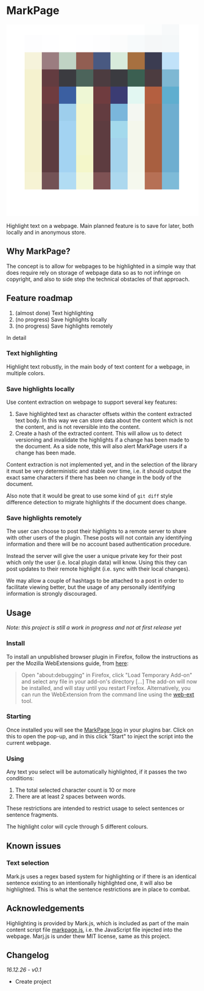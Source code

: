 # MarkPage

![](/icons/markpage.png)

Highlight text on a webpage. Main planned feature is to save for later, both locally and in anonymous store.

## Why MarkPage?

The concept is to allow for webpages to be highlighted in a simple way that does require rely on storage of webpage data so as to not infringe on copyright, and also to side step the technical obstacles of that approach.

## Feature roadmap

1. (almost done) Text highlighting
2. (no progress) Save highlights locally
3. (no progress) Save highlights remotely

In detail

### Text highlighting

Highlight text robustly, in the main body of text content for a webpage, in multiple colors.

### Save highlights locally

Use content extraction on webpage to support several key features:

1. Save highlighted text as character offsets within the content extracted text body. In this way we can store data about the content which is not the content, and is not reversible into the content.
2. Create a hash of the extracted content. This will allow us to detect versioning and invalidate the highlights if a change has been made to the document. As a side note, this will also alert MarkPage users if a change has been made.

Content extraction is not implemented yet, and in the selection of the library it must be very deterministic and stable over time, i.e. it should output the exact same characters if there has been no change in the body of the document.

Also note that it would be great to use some kind of ```git diff``` style difference detection to migrate highlights if the document does change.

### Save highlights remotely

The user can choose to post their highlights to a remote server to share with other users of the plugin. These posts will not contain any identifying information and there will be no account based authentication procedure.

Instead the server will give the user a unique private key for their post which only the user (i.e. local plugin data) will know. Using this they can post updates to their remote highlight (i.e. sync with their local changes).

We may allow a couple of hashtags to be attached to a post in order to facilitate viewing better, but the usage of any personally identifying information is strongly discouraged.

## Usage

_Note: this project is still a work in progress and not at first release yet_

### Install

To install an unpublished browser plugin in Firefox, follow the instructions as per the Mozilla WebExtensions guide, from [here](https://developer.mozilla.org/en-US/Add-ons/WebExtensions/Your_first_WebExtension#Installing):

> Open "about:debugging" in Firefox, click "Load Temporary Add-on" and select any file in your add-on's directory [...] The add-on will now be installed, and will stay until you restart Firefox. Alternatively, you can run the WebExtension from the command line using the [web-ext](https://developer.mozilla.org/en-US/docs/Mozilla/Add-ons/WebExtensions/Getting_started_with_web-ext) tool.

### Starting

Once installed you will see the [MarkPage logo](/icons/markpage-48.png) in your plugins bar. Click on this to open the pop-up, and in this click "Start" to inject the script into the current webpage.

### Using

Any text you select will be automatically highlighted, if it passes the two conditions:
1. The total selected character count is 10 or more
2. There are at least 2 spaces between words.

These restrictions are intended to restrict usage to select sentences or sentence fragments.

The highlight color will cycle through 5 different colours.

## Known issues

### Text selection

Mark.js uses a regex based system for highlighting or if there is an identical sentence existing to an intentionally highlighted one, it will also be highlighted. This is what the sentence restrictions are in place to combat.

## Acknowledgements

Highlighting is provided by Mark.js, which is included as part of the main content script file [markpage.js](/content_scripts/markpage.js), i.e. the JavaScript file injected into the webpage. Marj.js is under thew MIT license, same as this project.

## Changelog

*16.12.26 - v0.1*
- Create project